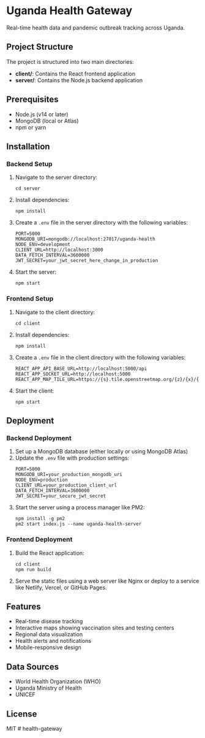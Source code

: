 # Uganda Health Gateway

Real-time health data and pandemic outbreak tracking across Uganda.

## Project Structure

The project is structured into two main directories:
- **client/**: Contains the React frontend application
- **server/**: Contains the Node.js backend application

## Prerequisites

- Node.js (v14 or later)
- MongoDB (local or Atlas)
- npm or yarn

## Installation

### Backend Setup

1. Navigate to the server directory:
   ```
   cd server
   ```

2. Install dependencies:
   ```
   npm install
   ```

3. Create a `.env` file in the server directory with the following variables:
   ```
   PORT=5000
   MONGODB_URI=mongodb://localhost:27017/uganda-health
   NODE_ENV=development
   CLIENT_URL=http://localhost:3000
   DATA_FETCH_INTERVAL=3600000
   JWT_SECRET=your_jwt_secret_here_change_in_production
   ```

4. Start the server:
   ```
   npm start
   ```

### Frontend Setup

1. Navigate to the client directory:
   ```
   cd client
   ```

2. Install dependencies:
   ```
   npm install
   ```

3. Create a `.env` file in the client directory with the following variables:
   ```
   REACT_APP_API_BASE_URL=http://localhost:5000/api
   REACT_APP_SOCKET_URL=http://localhost:5000
   REACT_APP_MAP_TILE_URL=https://{s}.tile.openstreetmap.org/{z}/{x}/{y}.png
   ```

4. Start the client:
   ```
   npm start
   ```

## Deployment

### Backend Deployment

1. Set up a MongoDB database (either locally or using MongoDB Atlas)
2. Update the `.env` file with production settings:
   ```
   PORT=5000
   MONGODB_URI=your_production_mongodb_uri
   NODE_ENV=production
   CLIENT_URL=your_production_client_url
   DATA_FETCH_INTERVAL=3600000
   JWT_SECRET=your_secure_jwt_secret
   ```
3. Start the server using a process manager like PM2:
   ```
   npm install -g pm2
   pm2 start index.js --name uganda-health-server
   ```

### Frontend Deployment

1. Build the React application:
   ```
   cd client
   npm run build
   ```
2. Serve the static files using a web server like Nginx or deploy to a service like Netlify, Vercel, or GitHub Pages.

## Features

- Real-time disease tracking
- Interactive maps showing vaccination sites and testing centers
- Regional data visualization
- Health alerts and notifications
- Mobile-responsive design

## Data Sources

- World Health Organization (WHO)
- Uganda Ministry of Health
- UNICEF

## License

MIT
#   h e a l t h - g a t e w a y  
 